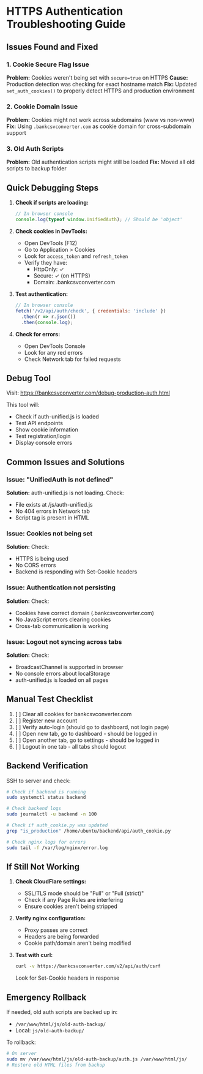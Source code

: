 # HTTPS Authentication Troubleshooting Guide

## Issues Found and Fixed

### 1. Cookie Secure Flag Issue
**Problem:** Cookies weren't being set with `secure=true` on HTTPS
**Cause:** Production detection was checking for exact hostname match
**Fix:** Updated `set_auth_cookies()` to properly detect HTTPS and production environment

### 2. Cookie Domain Issue
**Problem:** Cookies might not work across subdomains (www vs non-www)
**Fix:** Using `.bankcsvconverter.com` as cookie domain for cross-subdomain support

### 3. Old Auth Scripts
**Problem:** Old authentication scripts might still be loaded
**Fix:** Moved all old scripts to backup folder

## Quick Debugging Steps

1. **Check if scripts are loading:**
   ```javascript
   // In browser console
   console.log(typeof window.UnifiedAuth); // Should be 'object'
   ```

2. **Check cookies in DevTools:**
   - Open DevTools (F12)
   - Go to Application > Cookies
   - Look for `access_token` and `refresh_token`
   - Verify they have:
     - HttpOnly: ✓
     - Secure: ✓ (on HTTPS)
     - Domain: .bankcsvconverter.com

3. **Test authentication:**
   ```javascript
   // In browser console
   fetch('/v2/api/auth/check', { credentials: 'include' })
     .then(r => r.json())
     .then(console.log);
   ```

4. **Check for errors:**
   - Open DevTools Console
   - Look for any red errors
   - Check Network tab for failed requests

## Debug Tool

Visit: https://bankcsvconverter.com/debug-production-auth.html

This tool will:
- Check if auth-unified.js is loaded
- Test API endpoints
- Show cookie information
- Test registration/login
- Display console errors

## Common Issues and Solutions

### Issue: "UnifiedAuth is not defined"
**Solution:** auth-unified.js is not loading. Check:
- File exists at /js/auth-unified.js
- No 404 errors in Network tab
- Script tag is present in HTML

### Issue: Cookies not being set
**Solution:** Check:
- HTTPS is being used
- No CORS errors
- Backend is responding with Set-Cookie headers

### Issue: Authentication not persisting
**Solution:** Check:
- Cookies have correct domain (.bankcsvconverter.com)
- No JavaScript errors clearing cookies
- Cross-tab communication is working

### Issue: Logout not syncing across tabs
**Solution:** Check:
- BroadcastChannel is supported in browser
- No console errors about localStorage
- auth-unified.js is loaded on all pages

## Manual Test Checklist

1. [ ] Clear all cookies for bankcsvconverter.com
2. [ ] Register new account
3. [ ] Verify auto-login (should go to dashboard, not login page)
4. [ ] Open new tab, go to dashboard - should be logged in
5. [ ] Open another tab, go to settings - should be logged in
6. [ ] Logout in one tab - all tabs should logout

## Backend Verification

SSH to server and check:
```bash
# Check if backend is running
sudo systemctl status backend

# Check backend logs
sudo journalctl -u backend -n 100

# Check if auth_cookie.py was updated
grep "is_production" /home/ubuntu/backend/api/auth_cookie.py

# Check nginx logs for errors
sudo tail -f /var/log/nginx/error.log
```

## If Still Not Working

1. **Check CloudFlare settings:**
   - SSL/TLS mode should be "Full" or "Full (strict)"
   - Check if any Page Rules are interfering
   - Ensure cookies aren't being stripped

2. **Verify nginx configuration:**
   - Proxy passes are correct
   - Headers are being forwarded
   - Cookie path/domain aren't being modified

3. **Test with curl:**
   ```bash
   curl -v https://bankcsvconverter.com/v2/api/auth/csrf
   ```
   Look for Set-Cookie headers in response

## Emergency Rollback

If needed, old auth scripts are backed up in:
- `/var/www/html/js/old-auth-backup/`
- Local: `js/old-auth-backup/`

To rollback:
```bash
# On server
sudo mv /var/www/html/js/old-auth-backup/auth.js /var/www/html/js/
# Restore old HTML files from backup
```